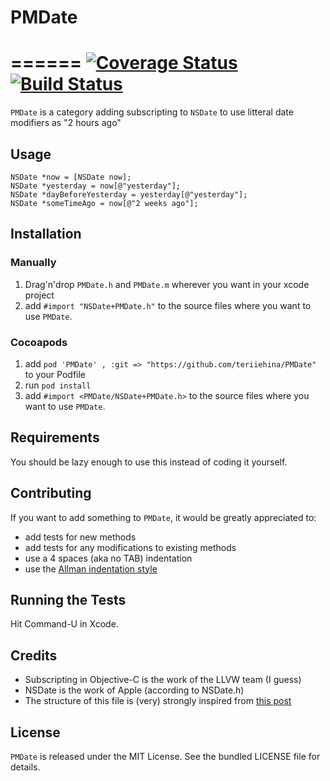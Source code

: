 # PMDate 
======
[![Coverage Status](https://coveralls.io/repos/teriiehina/PMDate/badge.svg?branch=master)](https://coveralls.io/r/teriiehina/PMDate?branch=master)
[![Build Status](https://travis-ci.org/teriiehina/PMDate.svg?branch=master)](https://travis-ci.org/teriiehina/PMDate)
======


`PMDate` is a category adding subscripting to `NSDate` to use litteral date modifiers as "2 hours ago"

## Usage

    NSDate *now = [NSDate now];
    NSDate *yesterday = now[@"yesterday"];
    NSDate *dayBeforeYesterday = yesterday[@"yesterday"];
    NSDate *someTimeAgo = now[@"2 weeks ago"];

## Installation

### Manually

  1. Drag'n'drop `PMDate.h` and `PMDate.m` wherever you want in your xcode project
  2. add `#import "NSDate+PMDate.h"` to the source files where you want to use `PMDate`.

### Cocoapods

  1. add `pod 'PMDate' , :git => "https://github.com/teriiehina/PMDate"` to your Podfile
  2. run `pod install`
  3. add `#import <PMDate/NSDate+PMDate.h>` to the source files where you want to use `PMDate`.

## Requirements

You should be lazy enough to use this instead of coding it yourself.

## Contributing

If you want to add something to `PMDate`, it would be greatly appreciated to:

  - add tests for new methods
  - add tests for any modifications to existing methods
  - use a 4 spaces (aka no TAB) indentation
  - use the [Allman indentation style](http://en.wikipedia.org/wiki/Indent_style#Allman_style)

## Running the Tests

Hit Command-U in Xcode.

## Credits

  - Subscripting in Objective-C is the work of the LLVW team (I guess)
  - NSDate is the work of Apple (according to NSDate.h)
  - The structure of this file is (very) strongly inspired from [this post](http://williamdurand.fr/2013/07/04/on-open-sourcing-libraries/)

## License

`PMDate` is released under the MIT License. 
See the bundled LICENSE file for details.
